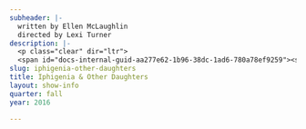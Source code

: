 ```yaml
---
subheader: |-
  written by Ellen McLaughlin
  directed by Lexi Turner
description: |-
  <p class="clear" dir="ltr">
  <span id="docs-internal-guid-aa277e62-1b96-38dc-1ad6-780a78ef9259"><span>Ellen McLaughlin’s three play presentation is a modern retelling of Clytemnestra and Agamemnon and the Greek lore of the fall of the House of Atreus. McLaughlin devises </span><span>from Euripides and Sophocles "to explore the roles of women in society throughout history through a uniquely female perspective" as these famous siblings fight for survival, honor, and vengeance.</span></span></p> <p><strong>Chalfont "Chaucey" Slagel</strong> (Iphigenia) is a fourth year majoring in the History and Philosophy of Science. Previous theater experience includes reading Shakespeare in high school and learning about the Greek Tragedies in her third grade production of <em>The Odyssey</em>.</p><p><strong>Sherlock Ziauddin</strong> (Electra) is a student in the College.</p><p><strong>Felix Lecocq</strong> (Orestes) is a first-year student at the college. This is his first time being involved with University Theater.</p><p><strong>Amelia Soth</strong> (Clytemnestra) is a fourth-year majoring in Near Eastern Languages and Civilizations. She has also appeared in <em>Romeo and Juliet </em>(Lady Capulet), <em>Twelfth Night</em> (Maria), and <em>Love's Labours Lost</em> (Rosalind), as well as serving as the assistant director on <em>The Seagull</em>.</p><p><strong>Katie Bevil</strong> (Chrysothemis) is a first-year in the College. This is her University Theatre debut.</p><p><strong>Belen Edwards</strong> (Chorus) is a first year English major. This is her first production.</p><p><strong>Nadiah Wong</strong> (Chorus) is a first-year undergraduate student in the College. <em>Iphigenia &amp; Other Daughters</em> is her first University Theatre production.</p> <p><strong>Grace Mayer</strong> (Chorus) is a first-year student in the college, planning to major in English. This is her first University Theater show. Her favorite productions outside of UT have been <em>The Pillowman</em> (Michal), <em>Hairspray</em> (Prudy Pingleton) and <em>Arsenic and Old Lace</em> (Jonathan).</p> <p><strong>Mariam Desta</strong> (Chorus) is a second-year Global Studies major in the College. This is her first appearance in a UT production!</p><p><strong>Gio Hooton</strong> (Chorus) is a first year in the College. She plans to double major in Linguistics and Theater. Iphigenia is her first show with University Theater and she is excited for many more to come!</p><p><strong>Lexi Turner</strong> (Director) is premiering her first mainstage directorial credit. She previously directed <em>Woman on Trial</em> for Weekend of Workshops Fall 2015 and recently assistant directed the ProShow production of <em>The Winter's Tale</em>, directed by Shade Murray. She has acted in numerous UT Shows (<em>Romeo and Juliet, Rumors, Richard II, Hedda Gabler</em>), and is an ensemble member and current President of U of C Commedia. She also serves on Dean's Men Board as liaison to the UT Committee and on Student Staff as Event Coordinator.</p><p><strong>Anna Aguiar-Kosicki</strong> (Assistant Director) is a student in the College.</p><p><strong>Natalie Wagner </strong>(Production Manager) is a fourth year in the College majoring in Law, Letters, and Society. She has primarily worked as a stage manager at UChicago; her recent credits through University Theater and/or TAPS include <em>Noises Off</em>, <em>By the Bog of Cats</em>, <em>subUrbia</em>, and <em>Endgame</em>. Outside of UChicago, but within the city limits, Natalie’s most prized credit is as SM for <em>The Rite of Spring</em> through ATC's Chicago Open Residency Series. In NYC, she has worked on multiple NYMF shows, including <em>As You Wish </em>and <em>Beyond Words</em> as SM, <em>Women of Note</em> as ASM, and <em>Normativity</em> and <em>Spot on the Wall</em> as PA; she has also stage managed <em>Clown! Do Some Ballet</em> (Theater for the New City) and <em>Margaret I </em>(BEAT Festival). Natalie serves as a Curator for <em>Theater[24]</em> and is employed as the Assistant North Campus Theater Manager. This is her first official credit as PM and she is delighted to be part of this team!</p><p><strong>Olivia Malone</strong> (Stage Manager) is a second-year in the College majoring in Computer Science. Her previous credits include <em>Noises Off</em> (ASM), <em>A Weekend of Workshops: The Monkey’s Paw</em> (SM), and <em>Urinetown</em> (ASM).</p><p><strong>Carolyn Applebaum</strong> (ASM) is a first-year in the college with an undecided major. She has previously acted in this quarter's <em>Theater[24]</em>.</p><p><strong>Emma Heras </strong>(Costume Designer) is a third year Geophysical Sciences major in the college. She has previously costume designed for the UT productions of <em>West Side Story</em> and <em>Krapp's Last Tape</em>.</p><p><strong>Alice Sheehan</strong> (Light Designer) is a third-year TAPS major. They have previously lighting designed <em>Romeo and Juliet</em>, <em>The Seagull</em>, <em>Miss Julie</em>, and <em>Amadeus</em>. They were also the Master Electrician for <em>By the Bog of Cats</em> and <em>Love's Labours Lost</em>.</p><p><strong>Sydney Purdue</strong> (Scenic Designer) is a third-year majoring in Statistics. Previously, she has designed sets for <em>By the Bog of Cats</em> and <em>Twelfth Night</em> and painted sets for <em>Noises Off</em> and <em>West Side Story</em>. She is also a member of Tech Staff. </p><p><strong>Emily Stevens</strong> (Assistant Costume Designer) is a first year probable English major in the college.</p><p><strong>Chelsie Coren</strong> (Choreographer) is a fourth-year Anthropology major in the College. This is her first time being involved with a UT production.</p><p><strong>Alison Causey</strong> (Master Electrician) is a second year linguistics major in the College.</p>
slug: iphigenia-other-daughters
title: Iphigenia & Other Daughters
layout: show-info
quarter: fall
year: 2016

---
```

